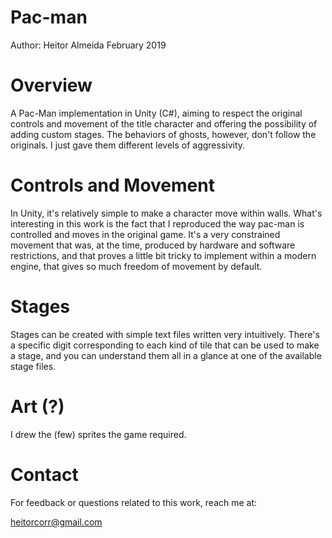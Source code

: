 # Pac-man

Author: Heitor Almeida
February 2019

# Overview

A Pac-Man implementation in Unity (C#), aiming to respect the original controls and movement of the title character and offering the possibility of adding custom stages.
The behaviors of ghosts, however, don't follow the originals. I just gave them different levels of aggressivity.

# Controls and Movement

In Unity, it's relatively simple to make a character move within walls. What's interesting in this work is the fact that I reproduced the way pac-man is controlled and moves in the original game. It's a very constrained movement that was, at the time, produced by hardware and software restrictions, and that proves a little bit tricky to implement within a modern engine, that gives so much freedom of movement by default.  

# Stages

Stages can be created with simple text files written very intuitively. There's a specific digit corresponding to each kind of tile that can be used to make a stage, and you can understand them all in a glance at one of the available stage files.

# Art (?)

I drew the (few) sprites the game required.

# Contact

For feedback or questions related to this work, reach me at:

heitorcorr@gmail.com
